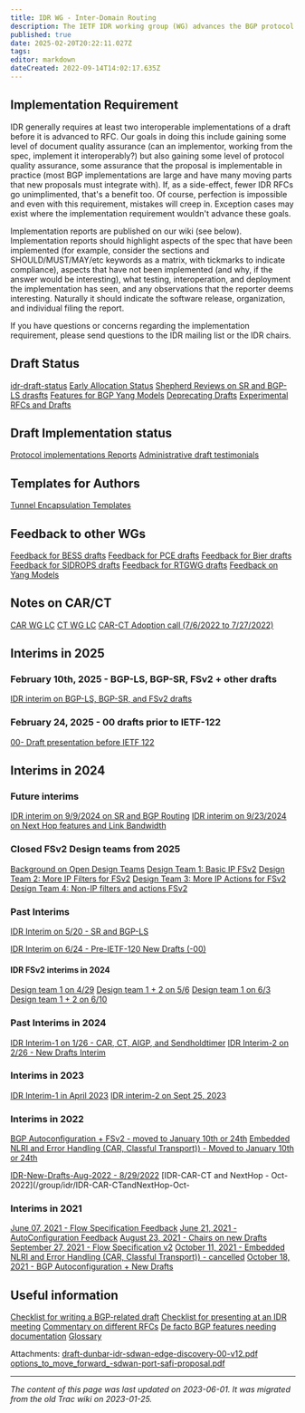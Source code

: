 ```yaml
---
title: IDR WG - Inter-Domain Routing
description: The IETF IDR working group (WG) advances the BGP protocol.
published: true
date: 2025-02-20T20:22:11.027Z
tags: 
editor: markdown
dateCreated: 2022-09-14T14:02:17.635Z
---
```


## Implementation Requirement

IDR generally requires at least two interoperable implementations of a draft before it is advanced to RFC. Our goals in doing this include gaining some level of document quality assurance (can an implementor, working from the spec, implement it interoperably?) but also gaining some level of protocol quality assurance, some assurance that the proposal is implementable in practice (most BGP implementations are large and have many moving parts that new proposals must integrate with). If, as a side-effect, fewer IDR RFCs go unimplimented, that's a benefit too. Of course, perfection is impossible and even with this requirement, mistakes will creep in. Exception cases may exist where the implementation requirement wouldn't advance these goals.

Implementation reports are published on our wiki (see below). Implementation reports should highlight aspects of the spec that have been implemented (for example, consider the sections and SHOULD/MUST/MAY/etc keywords as a matrix, with tickmarks to indicate compliance), aspects that have not been implemented (and why, if the answer would be interesting), what testing, interoperation, and deployment the implementation has seen, and any observations that the reporter deems interesting. Naturally it should indicate the software release, organization, and individual filing the report.

If you have questions or concerns regarding the implementation requirement, please send questions to the IDR mailing list or the IDR chairs.

## Draft Status

[idr-draft-status](idr-draft-status)
[Early Allocation Status](/group/idr/Early-Allocation-Status)
[Shepherd Reviews on SR and BGP-LS drasfts](/group/idr/Shepherd-SR-BGP-LS)
[Features for BGP Yang Models](/group/idr/BGP-Model-Features)
[Deprecating Drafts](/group/idr/draft-deprecation)
[Experimental RFCs and Drafts](/group/idr/Experimental-RFC-WGdoc)

## Draft Implementation status

[Protocol implementations Reports](/group/idr/implementations) 
[Administrative draft testimonials](/group/idr/BGP-Admin-IANA)

## Templates for Authors 
[Tunnel Encapsulation Templates](/group/idr/TEA-templates)

## Feedback to other WGs 
[Feedback for BESS drafts](/group/idr/Feedback-to-BESS)
[Feedback for PCE drafts](/group/idr/Feedback-to-PCE)
[Feedback for Bier drafts](/group/idr/Feedback-to-Bier)
[Feedback for SIDROPS drafts](/group/idr/Feedback-to-SIDROPS)
[Feedback for RTGWG drafts](/group/idr/Feedback-to-RTGWG)
[Feedback on Yang Models](/group/idr/Feedback-Yang-Models)

## Notes on CAR/CT 
[CAR WG LC](/group/idr/CAR-WGLC)
[CT WG LC](/group/idr/CT-WGLC)
[CAR-CT Adoption call (7/6/2022 to 7/27/2022)](/group/idr/CAR-CTAdoption)

## Interims in 2025 
### February 10th, 2025 - BGP-LS, BGP-SR, FSv2 + other drafts 
[IDR interim on BGP-LS, BGP-SR, and FSv2 drafts](https://datatracker.ietf.org/meeting/interim-2025-idr-01/session/idr)
### February 24, 2025 - 00 drafts prior to IETF-122 
[00- Draft presentation before IETF 122](https://datatracker.ietf.org/meeting/interim-2025-idr-02/session/idr)


## Interims in 2024 

### Future interims 
[IDR interim on 9/9/2024 on SR and BGP Routing](https://datatracker.ietf.org/meeting/interim-2024-idr-11/session/idr)
[IDR interim on 9/23/2024 on Next Hop features and Link Bandwidth](https://datatracker.ietf.org/meeting/interim-2024-idr-12/session/idr)


### Closed FSv2 Design teams from 2025 
[Background on Open Design Teams](/group/idr/FSv2-DTeam)
[Design Team 1: Basic IP FSv2](/group/idr/Basic-IP-FSv2)
[Design Team 2: More IP Filters for FSv2](/group/idr/More-IP-Filter-FSv2)
[Design Team 3: More IP Actions for FSv2](/group/idr/More-IP-Action-FSv2)
[Design Team 4: Non-IP filters and actions FSv2](/group/idr/Non-IP-FSv2)

### Past Interims 

[IDR Interim on 5/20 - SR and BGP-LS](https://datatracker.ietf.org/meeting/interim-2024-idr-04/session/idr)

[IDR Interim on 6/24 - Pre-IETF-120 New Drafts (-00)](https://datatracker.ietf.org/meeting/interim-2024-idr-05/session/idr) 

#### IDR FSv2 interims in 2024

[Design team 1 on 4/29](https://datatracker.ietf.org/meeting/interim-2024-idr-03/session/idr)
[Design team 1 + 2 on 5/6](https://datatracker.ietf.org/meeting/interim-2024-idr-06/session/idr)
[Design team 1 on 6/3](https://datatracker.ietf.org/meeting/interim-2024-idr-08/session/idr)
[Design team 1 + 2 on 6/10](https://datatracker.ietf.org/meeting/interim-2024-idr-09/session/idr)

### Past Interims in 2024 
[IDR Interim-1 on 1/26 - CAR, CT, AIGP, and Sendholdtimer](https://datatracker.ietf.org/meeting/interim-2024-idr-02/session/idr)
[IDR Interim-2 on 2/26 - New Drafts Interim](https://datatracker.ietf.org/meeting/interim-2024-idr-01/session/idr) 

### Interims in 2023 
[IDR Interim-1 in April 2023](/group/idr/IDR-New-Drafts-Apr2023)
[IDR interim-2 on Sept 25, 2023](/group/idr/IDR-Interim2-Sept2023)

### Interims in 2022 
[BGP Autoconfiguration + FSv2 - moved to January 10th or 24th](/group/idr/BGPAustoconfiguration+FSv2)
[Embedded NLRI and Error Handling (CAR, Classful Transport)) - Moved to January 10th or 24th](/group/idr/EmbeddedNLRI)

[IDR-New-Drafts-Aug-2022 - 8/29/2022](/group/idr/IDR-New-Drafts-Aug2022)
[IDR-CAR-CT and NextHop - Oct-2022](/group/idr/IDR-CAR-CTandNextHop-Oct-

### Interims in 2021
[June 07, 2021 - Flow Specification Feedback](/group/idr/FlowSpecificationFeedback)
[June 21, 2021 - AutoConfiguration Feedback](/group/idr/AutoConfigurationFeedback)
[August 23, 2021 - Chairs on new Drafts](/group/idr/ChairsonNewDrafts)
[September 27, 2021 - Flow Specification v2](/group/idr/FlowSpecification)
[October 11, 2021 - Embedded NLRI and Error Handling (CAR, Classful Transport)) - cancelled](/group/idr/EmbeddedNLRIandErrorHandling)
[October 18, 2021 - BGP Autoconfiguration + New Drafts](/group/idr/BGPAutoconfiguration)


## Useful information

[Checklist for writing a BGP-related draft](/group/idr/ChecklistforWriting)
[Checklist for presenting at an IDR meeting](/group/idr/ChecklistforPresenting)
[Commentary on different RFCs](/group/idr/CommentaryonRFCs)
[De facto BGP features needing documentation](/group/idr/DeFactoBGPFeatures)
[Glossary](/group/idr/Glossary)

Attachments:
[draft-dunbar-idr-sdwan-edge-discovery-00-v12.pdf](/draft-dunbar-idr-sdwan-edge-discovery-00-v12.pdf)
[options_to_move_forward_-sdwan-port-safi-proposal.pdf](/options_to_move_forward_-sdwan-port-safi-proposal.pdf)
&nbsp;
&nbsp;
&nbsp;

---

*The content of this page was last updated on 2023-06-01. It was migrated from the old Trac wiki on 2023-01-25.*